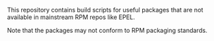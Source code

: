 This repository contains build scripts for useful packages that are not available in mainstream RPM repos like EPEL.

Note that the packages may not conform to RPM packaging standards.

